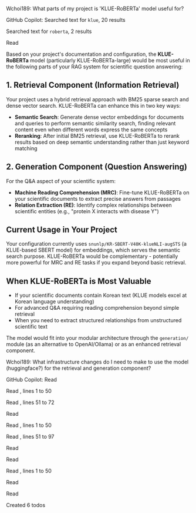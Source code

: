 Wchoi189: What parts of my project is 'KLUE-RoBERTa' model useful for?

GitHub Copilot: Searched text for `klue`, 20 results

Searched text for `roberta`, 2 results

Read [](file:///home/wb2x/workspace/information_retrieval_rag/docs/notes/strategies/model_comparison.md)

Based on your project's documentation and configuration, the **KLUE-RoBERTa** model (particularly KLUE-RoBERTa-large) would be most useful in the following parts of your RAG system for scientific question answering:

## 1. **Retrieval Component** (Information Retrieval)
Your project uses a hybrid retrieval approach with BM25 sparse search and dense vector search. KLUE-RoBERTa can enhance this in two key ways:

- **Semantic Search**: Generate dense vector embeddings for documents and queries to perform semantic similarity search, finding relevant content even when different words express the same concepts
- **Reranking**: After initial BM25 retrieval, use KLUE-RoBERTa to rerank results based on deep semantic understanding rather than just keyword matching

## 2. **Generation Component** (Question Answering)
For the Q&A aspect of your scientific system:

- **Machine Reading Comprehension (MRC)**: Fine-tune KLUE-RoBERTa on your scientific documents to extract precise answers from passages
- **Relation Extraction (RE)**: Identify complex relationships between scientific entities (e.g., "protein X interacts with disease Y")

## Current Usage in Your Project
Your configuration currently uses `snunlp/KR-SBERT-V40K-klueNLI-augSTS` (a KLUE-based SBERT model) for embeddings, which serves the semantic search purpose. KLUE-RoBERTa would be complementary - potentially more powerful for MRC and RE tasks if you expand beyond basic retrieval.

## When KLUE-RoBERTa is Most Valuable
- If your scientific documents contain Korean text (KLUE models excel at Korean language understanding)
- For advanced Q&A requiring reading comprehension beyond simple retrieval
- When you need to extract structured relationships from unstructured scientific text

The model would fit into your modular architecture through the `generation/` module (as an alternative to OpenAI/Ollama) or as an enhanced retrieval component.

Wchoi189: What infrastructure changes do I need to make to use the model (huggingface?) for the retrieval and generation component?

GitHub Copilot: Read [](file:///home/wb2x/workspace/information_retrieval_rag/conf/settings.yaml)

Read [](file:///home/wb2x/workspace/information_retrieval_rag/src/ir_core/generation/__init__.py#1-1), lines 1 to 50

Read [](file:///home/wb2x/workspace/information_retrieval_rag/src/ir_core/generation/__init__.py#51-51), lines 51 to 72

Read [](file:///home/wb2x/workspace/information_retrieval_rag/src/ir_core)

Read [](file:///home/wb2x/workspace/information_retrieval_rag/src/ir_core/embeddings/core.py#1-1), lines 1 to 50

Read [](file:///home/wb2x/workspace/information_retrieval_rag/src/ir_core/embeddings/core.py#51-51), lines 51 to 97

Read [](file:///home/wb2x/workspace/information_retrieval_rag/conf/pipeline/default.yaml)

Read [](file:///home/wb2x/workspace/information_retrieval_rag/src/ir_core/generation/base.py)

Read [](file:///home/wb2x/workspace/information_retrieval_rag/pyproject.toml#1-1), lines 1 to 50

Read [](file:///home/wb2x/workspace/information_retrieval_rag/src/ir_core/generation)

Read [](file:///home/wb2x/workspace/information_retrieval_rag/.env.example)

Created 6 todos